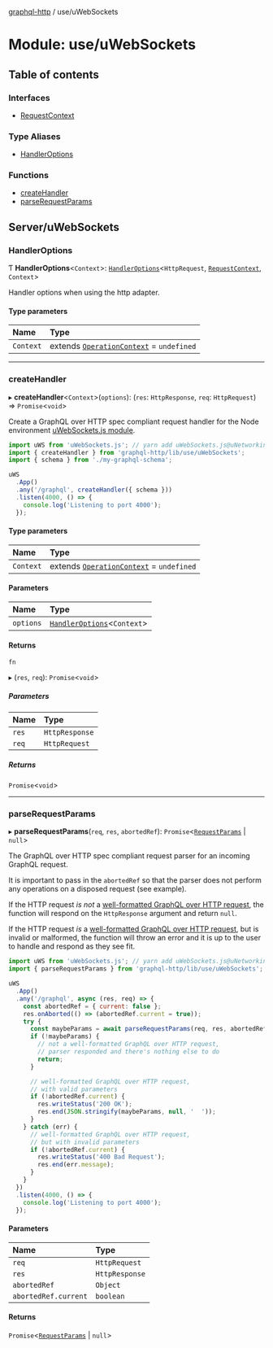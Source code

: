 [graphql-http](../README.md) / use/uWebSockets

# Module: use/uWebSockets

## Table of contents

### Interfaces

- [RequestContext](../interfaces/use_uWebSockets.RequestContext.md)

### Type Aliases

- [HandlerOptions](use_uWebSockets.md#handleroptions)

### Functions

- [createHandler](use_uWebSockets.md#createhandler)
- [parseRequestParams](use_uWebSockets.md#parserequestparams)

## Server/uWebSockets

### HandlerOptions

Ƭ **HandlerOptions**<`Context`\>: [`HandlerOptions`](../interfaces/handler.HandlerOptions.md)<`HttpRequest`, [`RequestContext`](../interfaces/use_uWebSockets.RequestContext.md), `Context`\>

Handler options when using the http adapter.

#### Type parameters

| Name | Type |
| :------ | :------ |
| `Context` | extends [`OperationContext`](handler.md#operationcontext) = `undefined` |

___

### createHandler

▸ **createHandler**<`Context`\>(`options`): (`res`: `HttpResponse`, `req`: `HttpRequest`) => `Promise`<`void`\>

Create a GraphQL over HTTP spec compliant request handler for
the Node environment [uWebSockets.js module](https://github.com/uNetworking/uWebSockets.js/).

```js
import uWS from 'uWebSockets.js'; // yarn add uWebSockets.js@uNetworking/uWebSockets.js#<version>
import { createHandler } from 'graphql-http/lib/use/uWebSockets';
import { schema } from './my-graphql-schema';

uWS
  .App()
  .any('/graphql', createHandler({ schema }))
  .listen(4000, () => {
    console.log('Listening to port 4000');
  });
```

#### Type parameters

| Name | Type |
| :------ | :------ |
| `Context` | extends [`OperationContext`](handler.md#operationcontext) = `undefined` |

#### Parameters

| Name | Type |
| :------ | :------ |
| `options` | [`HandlerOptions`](use_uWebSockets.md#handleroptions)<`Context`\> |

#### Returns

`fn`

▸ (`res`, `req`): `Promise`<`void`\>

##### Parameters

| Name | Type |
| :------ | :------ |
| `res` | `HttpResponse` |
| `req` | `HttpRequest` |

##### Returns

`Promise`<`void`\>

___

### parseRequestParams

▸ **parseRequestParams**(`req`, `res`, `abortedRef`): `Promise`<[`RequestParams`](../interfaces/common.RequestParams.md) \| ``null``\>

The GraphQL over HTTP spec compliant request parser for an incoming GraphQL request.

It is important to pass in the `abortedRef` so that the parser does not perform any
operations on a disposed request (see example).

If the HTTP request _is not_ a [well-formatted GraphQL over HTTP request](https://graphql.github.io/graphql-over-http/draft/#sec-Request), the function will respond
on the `HttpResponse` argument and return `null`.

If the HTTP request _is_ a [well-formatted GraphQL over HTTP request](https://graphql.github.io/graphql-over-http/draft/#sec-Request), but is invalid or malformed,
the function will throw an error and it is up to the user to handle and respond as they see fit.

```js
import uWS from 'uWebSockets.js'; // yarn add uWebSockets.js@uNetworking/uWebSockets.js#<version>
import { parseRequestParams } from 'graphql-http/lib/use/uWebSockets';

uWS
  .App()
  .any('/graphql', async (res, req) => {
    const abortedRef = { current: false };
    res.onAborted(() => (abortedRef.current = true));
    try {
      const maybeParams = await parseRequestParams(req, res, abortedRef);
      if (!maybeParams) {
        // not a well-formatted GraphQL over HTTP request,
        // parser responded and there's nothing else to do
        return;
      }

      // well-formatted GraphQL over HTTP request,
      // with valid parameters
      if (!abortedRef.current) {
        res.writeStatus('200 OK');
        res.end(JSON.stringify(maybeParams, null, '  '));
      }
    } catch (err) {
      // well-formatted GraphQL over HTTP request,
      // but with invalid parameters
      if (!abortedRef.current) {
        res.writeStatus('400 Bad Request');
        res.end(err.message);
      }
    }
  })
  .listen(4000, () => {
    console.log('Listening to port 4000');
  });
```

#### Parameters

| Name | Type |
| :------ | :------ |
| `req` | `HttpRequest` |
| `res` | `HttpResponse` |
| `abortedRef` | `Object` |
| `abortedRef.current` | `boolean` |

#### Returns

`Promise`<[`RequestParams`](../interfaces/common.RequestParams.md) \| ``null``\>
